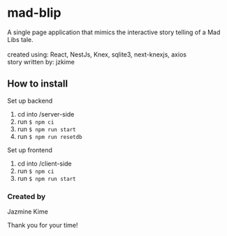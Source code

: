 # mad-blip
A single page application that mimics the interactive story telling of a Mad Libs tale.<br/>
<br/>
created using: React, NestJs, Knex, sqlite3, next-knexjs, axios <br/>
story written by: jzkime

## How to install
Set up backend
1. cd into /server-side 
2. run `$ npm ci`
3. run `$ npm run start`
4. run `$ npm run resetdb`

Set up frontend
1. cd into /client-side
2. run `$ npm ci`
3. run `$ npm run start`

### Created by 
Jazmine Kime<br/>

Thank you for your time!
